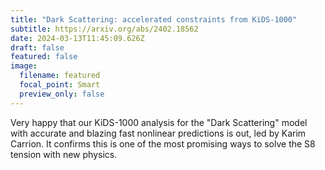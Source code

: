 ```yaml
---
title: "Dark Scattering: accelerated constraints from KiDS-1000"
subtitle: https://arxiv.org/abs/2402.18562
date: 2024-03-13T11:45:09.626Z
draft: false
featured: false
image:
  filename: featured
  focal_point: Smart
  preview_only: false
---
```

Very happy that our KiDS-1000 analysis for the "Dark Scattering" model with accurate and blazing fast nonlinear predictions is out, led by Karim Carrion. It confirms this is one of the most promising ways to solve the S8 tension with new physics.